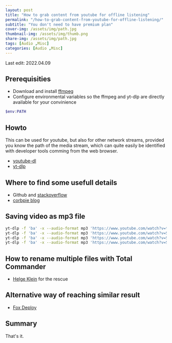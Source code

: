 ```yaml
---
layout: post
title: "How to grab content from youtube for offline listening"
permalink: "/how-to-grab-content-from-youtube-for-offline-listening/"
subtitle: "You don't need to have premium plan"
cover-img: /assets/img/path.jpg
thumbnail-img: /assets/img/thumb.png
share-img: /assets/img/path.jpg
tags: [Audio ,Misc]
categories: [Audio ,Misc]
---
```

Last edit: 2022.04.09

## Prerequisities

+ Download and install [ffmpeg](https://ffmpeg.org/)
+ Configure environmental variables so the ffmpeg and yt-dlp are directly available for your convinience
```powershell
$env:PATH
```

## Howto

This can be used for youtube, but also for other network streams, provided you know the path of the media stream, which can quite easily be identified with developer tools comming from the web browser.

* [youtube-dl](https://github.com/ytdl-org/youtube-dl)
* [yt-dlp](https://github.com/yt-dlp/yt-dlp)

## Where to find some usefull details

+ Github and [stackoverflow](https://stackoverflow.com/questions/tagged/yt-dlp)
+ [corbpie blog](https://write.corbpie.com/downloading-youtube-videos-and-playlists-with-yt-dlp/)

## Saving video as mp3 file

```bash
yt-dlp -f 'ba' -x --audio-format mp3 'https://www.youtube.com/watch?v=tJx7LbH_GwE'  -o '%(id)s.%(ext)s'
yt-dlp -f 'ba' -x --audio-format mp3 'https://www.youtube.com/watch?v=SWnfGJ36gpQ&list=PLuF78wm0RiGbo4vZ2eqgicrKkZDq3BCkH' -o '%(title)s.%(ext)s' 
yt-dlp -f 'ba' -x --audio-format mp3 'https://www.youtube.com/watch?v=SWnfGJ36gpQ&list=PLuF78wm0RiGbo4vZ2eqgicrKkZDq3BCkH' -o '%(channel_id)s/%(playlist_id)s/%(title)s.%(ext)s'
yt-dlp -f 'ba' -x --audio-format mp3 'https://www.youtube.com/watch?v=SWnfGJ36gpQ&list=PLuF78wm0RiGbo4vZ2eqgicrKkZDq3BCkH' -o '%(channel_id)s/%(playlist_id)s/%(id)s.%(title)s.%(ext)s'
```

## How to rename multiple files with Total Commander
+ [Helge Klein](https://helgeklein.com/blog/renaming-multiple-files-with-regular-expressions-in-total-commander/) for the rescue

## Alternative way of reaching similar result
+ [Fox Deploy](https://www.foxdeploy.com/blog/use-powershell-to-download-video-streams.html)

## Summary

That's it.
